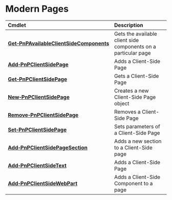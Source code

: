 # Modern Pages 
Cmdlet|Description
:-----|:----------
**[Get&#8209;PnPAvailableClientSideComponents](GetPnPAvailableClientSideComponents.md)** |Gets the available client side components on a particular page
**[Add&#8209;PnPClientSidePage](AddPnPClientSidePage.md)** |Adds a Client-Side Page
**[Get&#8209;PnPClientSidePage](GetPnPClientSidePage.md)** |Gets a Client-Side Page
**[New&#8209;PnPClientSidePage](NewPnPClientSidePage.md)** |Creates a new Client-Side Page object
**[Remove&#8209;PnPClientSidePage](RemovePnPClientSidePage.md)** |Removes a Client-Side Page
**[Set&#8209;PnPClientSidePage](SetPnPClientSidePage.md)** |Sets parameters of a Client-Side Page
**[Add&#8209;PnPClientSidePageSection](AddPnPClientSidePageSection.md)** |Adds a new section to a Client-Side page
**[Add&#8209;PnPClientSideText](AddPnPClientSideText.md)** |Adds a Client-Side Page
**[Add&#8209;PnPClientSideWebPart](AddPnPClientSideWebPart.md)** |Adds a Client-Side Component to a page
